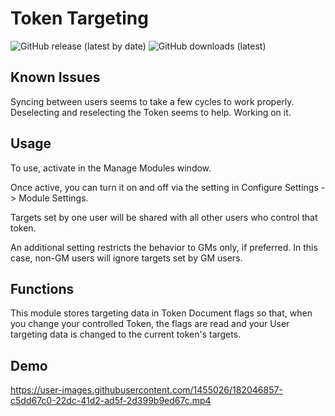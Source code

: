 # Token Targeting
<p>
  <img alt="GitHub release (latest by date)" src="https://img.shields.io/github/v/release/drewg13/fvtt-token-targeting">
  <img alt="GitHub downloads (latest)" src="https://img.shields.io/github/downloads/drewg13/fvtt-token-targeting/latest/module.zip">
</p>


## Known Issues
Syncing between users seems to take a few cycles to work properly.  Deselecting and reselecting the Token seems to help.  Working on it.

## Usage
To use, activate in the Manage Modules window.

Once active, you can turn it on and off via the setting in Configure Settings -> Module Settings.

Targets set by one user will be shared with all other users who control that token.

An additional setting restricts the behavior to GMs only, if preferred.  In this case, non-GM users will ignore targets set by GM users.


## Functions
This module stores targeting data in Token Document flags so that, when you change your controlled Token, the flags are read and your User targeting data is changed to the current token's targets.

## Demo

https://user-images.githubusercontent.com/1455026/182046857-c5dd67c0-22dc-41d2-ad5f-2d399b9ed67c.mp4
